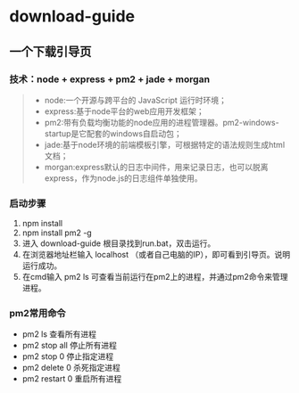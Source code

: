 # download-guide
## 一个下载引导页

### 技术：node + express + pm2 + jade + morgan
> - node:一个开源与跨平台的 JavaScript 运行时环境；
> - express:基于node平台的web应用开发框架；
> - pm2:带有负载均衡功能的node应用的进程管理器。pm2-windows-startup是它配套的windows自启动包；
> - jade:基于node环境的前端模板引擎，可根据特定的语法规则生成html文档；
> - morgan:express默认的日志中间件，用来记录日志，也可以脱离express，作为node.js的日志组件单独使用。

### 启动步骤
1. npm install
2. npm install pm2 -g
3. 进入 download-guide 根目录找到run.bat，双击运行。
4. 在浏览器地址栏输入 localhost （或者自己电脑的IP），即可看到引导页。说明运行成功。
5. 在cmd输入 pm2 ls 可查看当前运行在pm2上的进程，并通过pm2命令来管理进程。

### pm2常用命令
- pm2 ls 查看所有进程
- pm2 stop all 停止所有进程
- pm2 stop 0 停止指定进程
- pm2 delete 0 杀死指定进程
- pm2 restart 0 重启所有进程
